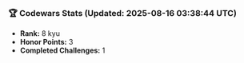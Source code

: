 ### 🏆 Codewars Stats (Updated: 2025-08-16 03:38:44 UTC)

- **Rank:** 8 kyu
- **Honor Points:** 3
- **Completed Challenges:** 1
